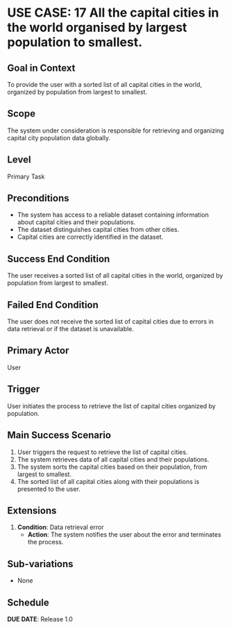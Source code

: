 # USE CASE: 17 All the capital cities in the world organised by largest population to smallest.

## Goal in Context

To provide the user with a sorted list of all capital cities in the world, organized by population from largest to smallest.

## Scope

The system under consideration is responsible for retrieving and organizing capital city population data globally.

## Level

Primary Task

## Preconditions

- The system has access to a reliable dataset containing information about capital cities and their populations.
- The dataset distinguishes capital cities from other cities.
- Capital cities are correctly identified in the dataset.

## Success End Condition

The user receives a sorted list of all capital cities in the world, organized by population from largest to smallest.

## Failed End Condition

The user does not receive the sorted list of capital cities due to errors in data retrieval or if the dataset is unavailable.

## Primary Actor

User

## Trigger

User initiates the process to retrieve the list of capital cities organized by population.

## Main Success Scenario

1. User triggers the request to retrieve the list of capital cities.
2. The system retrieves data of all capital cities and their populations.
3. The system sorts the capital cities based on their population, from largest to smallest.
4. The sorted list of all capital cities along with their populations is presented to the user.

## Extensions

1. **Condition**: Data retrieval error
   - **Action**: The system notifies the user about the error and terminates the process.

## Sub-variations

- None

## Schedule

**DUE DATE**: Release 1.0
